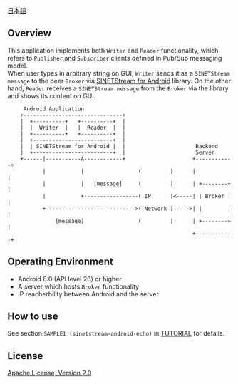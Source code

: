 <!--
Copyright (C) 2020-2021 National Institute of Informatics

Licensed to the Apache Software Foundation (ASF) under one
or more contributor license agreements.  See the NOTICE file
distributed with this work for additional information
regarding copyright ownership.  The ASF licenses this file
to you under the Apache License, Version 2.0 (the
"License"); you may not use this file except in compliance
with the License.  You may obtain a copy of the License at

  http://www.apache.org/licenses/LICENSE-2.0

Unless required by applicable law or agreed to in writing,
software distributed under the License is distributed on an
"AS IS" BASIS, WITHOUT WARRANTIES OR CONDITIONS OF ANY
KIND, either express or implied.  See the License for the
specific language governing permissions and limitations
under the License.
--->

[日本語](README.md)

## Overview

This application implements both `Writer` and `Reader` functionality,
which refers to `Publisher` and `Subscriber` clients defined in
Pub/Sub messaging model.  
When user types in arbitrary string on GUI, `Writer` sends it as a
`SINETStream message` to the peer `Broker` via
[SINETStream for Android](https://www.sinetstream.net/docs/userguide/android.html)
library. On the other hand, `Reader` receives a `SINETStream message`
from the `Broker` via the library and shows its content on GUI.

```
     Android Application
    +-------------------------------+
    |  +----------+   +----------+  |
    |  |  Writer  |   |  Reader  |  |
    |  +----------+   +----------+  |
    |  +-------------------------+  |
    |  | SINETStream for Android |  |                      Backend
    |  +-------------------------+  |                      Server
    +------|-----------A------------+                     +------------+
           |           |                 (         )      |            |
           |           |   [message]     (         )      | +--------+ |
           |           +-----------------( IP      )<-----| | Broker | |
           +---------------------------->( Network )----->| |        | |
               [message]                 (         )      | +--------+ |
                                                          +------------+
```

## Operating Environment

* Android 8.0 (API level 26) or higher
* A server which hosts `Broker` functionality
* IP reacherbility between Android and the server


## How to use

See section `SAMPLE1 (sinetstream-android-echo)` in 
[TUTORIAL](https://www.sinetstream.net/docs/tutorial-android/)
for details.


## License

[Apache License, Version 2.0](https://www.apache.org/licenses/LICENSE-2.0)

